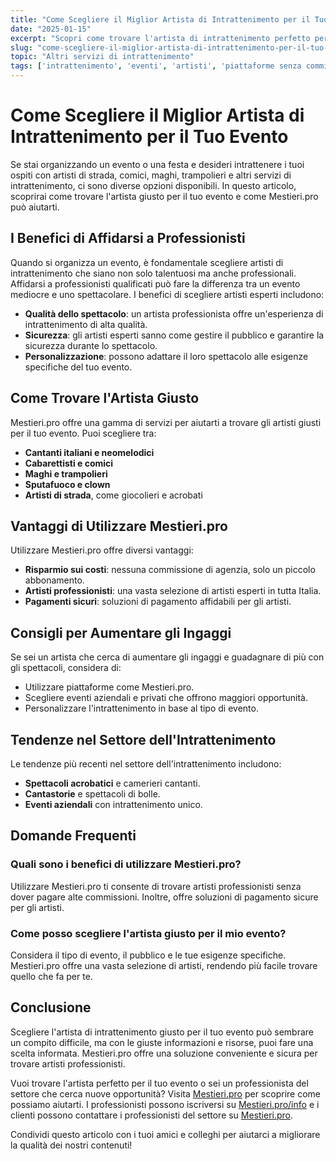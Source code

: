```yaml
---
title: "Come Scegliere il Miglior Artista di Intrattenimento per il Tuo Evento"
date: "2025-01-15"
excerpt: "Scopri come trovare l'artista di intrattenimento perfetto per il tuo evento. Dalle piattaforme senza commissioni ai consigli per aumentare gli ingaggi, questo articolo ti guida nella scelta del miglior artista per la tua festa o evento."
slug: "come-scegliere-il-miglior-artista-di-intrattenimento-per-il-tuo-evento"
topic: "Altri servizi di intrattenimento"
tags: ['intrattenimento', 'eventi', 'artisti', 'piattaforme senza commissioni']
---
```

# Come Scegliere il Miglior Artista di Intrattenimento per il Tuo Evento

Se stai organizzando un evento o una festa e desideri intrattenere i tuoi ospiti con artisti di strada, comici, maghi, trampolieri e altri servizi di intrattenimento, ci sono diverse opzioni disponibili. In questo articolo, scoprirai come trovare l'artista giusto per il tuo evento e come Mestieri.pro può aiutarti.

## I Benefici di Affidarsi a Professionisti

Quando si organizza un evento, è fondamentale scegliere artisti di intrattenimento che siano non solo talentuosi ma anche professionali. Affidarsi a professionisti qualificati può fare la differenza tra un evento mediocre e uno spettacolare. I benefici di scegliere artisti esperti includono:

- **Qualità dello spettacolo**: un artista professionista offre un'esperienza di intrattenimento di alta qualità.
- **Sicurezza**: gli artisti esperti sanno come gestire il pubblico e garantire la sicurezza durante lo spettacolo.
- **Personalizzazione**: possono adattare il loro spettacolo alle esigenze specifiche del tuo evento.

## Come Trovare l'Artista Giusto

Mestieri.pro offre una gamma di servizi per aiutarti a trovare gli artisti giusti per il tuo evento. Puoi scegliere tra:
- **Cantanti italiani e neomelodici**
- **Cabarettisti e comici**
- **Maghi e trampolieri**
- **Sputafuoco e clown**
- **Artisti di strada**, come giocolieri e acrobati

## Vantaggi di Utilizzare Mestieri.pro

Utilizzare Mestieri.pro offre diversi vantaggi:
- **Risparmio sui costi**: nessuna commissione di agenzia, solo un piccolo abbonamento.
- **Artisti professionisti**: una vasta selezione di artisti esperti in tutta Italia.
- **Pagamenti sicuri**: soluzioni di pagamento affidabili per gli artisti.

## Consigli per Aumentare gli Ingaggi

Se sei un artista che cerca di aumentare gli ingaggi e guadagnare di più con gli spettacoli, considera di:
- Utilizzare piattaforme come Mestieri.pro.
- Scegliere eventi aziendali e privati che offrono maggiori opportunità.
- Personalizzare l'intrattenimento in base al tipo di evento.

## Tendenze nel Settore dell'Intrattenimento

Le tendenze più recenti nel settore dell'intrattenimento includono:
- **Spettacoli acrobatici** e camerieri cantanti.
- **Cantastorie** e spettacoli di bolle.
- **Eventi aziendali** con intrattenimento unico.

## Domande Frequenti

### Quali sono i benefici di utilizzare Mestieri.pro?
Utilizzare Mestieri.pro ti consente di trovare artisti professionisti senza dover pagare alte commissioni. Inoltre, offre soluzioni di pagamento sicure per gli artisti.

### Come posso scegliere l'artista giusto per il mio evento?
Considera il tipo di evento, il pubblico e le tue esigenze specifiche. Mestieri.pro offre una vasta selezione di artisti, rendendo più facile trovare quello che fa per te.

## Conclusione

Scegliere l'artista di intrattenimento giusto per il tuo evento può sembrare un compito difficile, ma con le giuste informazioni e risorse, puoi fare una scelta informata. Mestieri.pro offre una soluzione conveniente e sicura per trovare artisti professionisti. 

Vuoi trovare l'artista perfetto per il tuo evento o sei un professionista del settore che cerca nuove opportunità? Visita [Mestieri.pro](https://mestieri.pro) per scoprire come possiamo aiutarti. I professionisti possono iscriversi su [Mestieri.pro/info](https://mestieri.pro/info) e i clienti possono contattare i professionisti del settore su [Mestieri.pro](https://mestieri.pro).

Condividi questo articolo con i tuoi amici e colleghi per aiutarci a migliorare la qualità dei nostri contenuti!